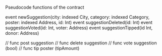Pseudocode functions of the contract

event newSuggestion(city: indexed City, category: indexed Category, poster: indexed Address, id: Int)
event suggestionDeleted(id: Int)
event suggestionVoted(id: Int, voter: Address)
event suggestionTipped(id Int, donor: Address)

// func post suggestion
// func delete suggestion
// func vote suggestion (bool)
// func tip poster (tipAmount)

